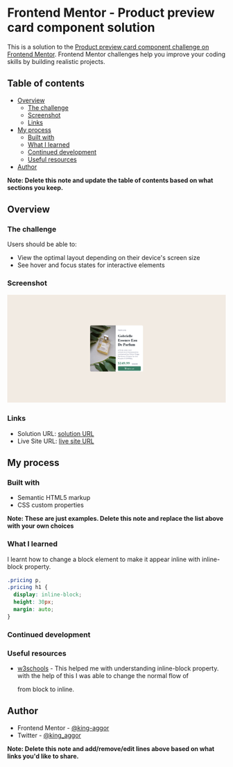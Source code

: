 # Frontend Mentor - Product preview card component solution

This is a solution to the [Product preview card component challenge on Frontend Mentor](https://www.frontendmentor.io/challenges/product-preview-card-component-GO7UmttRfa). Frontend Mentor challenges help you improve your coding skills by building realistic projects.

## Table of contents

- [Overview](#overview)
  - [The challenge](#the-challenge)
  - [Screenshot](#screenshot)
  - [Links](#links)
- [My process](#my-process)
  - [Built with](#built-with)
  - [What I learned](#what-i-learned)
  - [Continued development](#continued-development)
  - [Useful resources](#useful-resources)
- [Author](#author)

**Note: Delete this note and update the table of contents based on what sections you keep.**

## Overview

### The challenge

Users should be able to:

- View the optimal layout depending on their device's screen size
- See hover and focus states for interactive elements

### Screenshot

![desktop-design](./screenshoot/desktop-design.png)

### Links

- Solution URL: [solution URL](https://github.com/king-aggor/product-preview-card-component-main)
- Live Site URL: [live site URL](https://king-aggor.github.io/product-preview-card-component-main/)

## My process

### Built with

- Semantic HTML5 markup
- CSS custom properties

**Note: These are just examples. Delete this note and replace the list above with your own choices**

### What I learned

I learnt how to change a block element to make it appear inline with inline-block property.

```css
.pricing p,
.pricing h1 {
  display: inline-block;
  height: 30px;
  margin: auto;
}
```

### Continued development

### Useful resources

- [w3schools](hhttps://www.w3schools.com/html/html_blocks.asp) - This helped me with understanding inline-block property. with the help of this I was able to change the normal flow of <p> from block to inline.

## Author

- Frontend Mentor - [@king-aggor](https://www.frontendmentor.io/profile/king-aggor)
- Twitter - [@king_aggor](https://www.twitter.com/king_aggor)

**Note: Delete this note and add/remove/edit lines above based on what links you'd like to share.**
